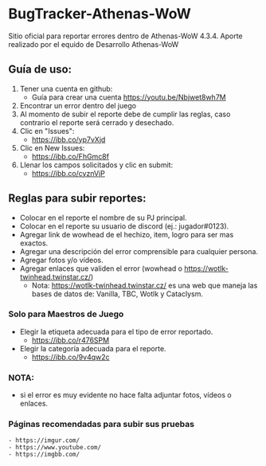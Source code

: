 # BugTracker-Athenas-WoW

Sitio oficial para reportar errores dentro de Athenas-WoW 4.3.4.
Aporte realizado por el equido de Desarrollo Athenas-WoW

## Guía de uso:

  1. Tener una cuenta en github:
      - Guía para crear una cuenta https://youtu.be/Nbjwet8wh7M
  2. Encontrar un error dentro del juego
  3. Al momento de subir el reporte debe de cumplir las reglas, caso contrario el reporte será cerrado y desechado.
  4. Clic en "Issues":
      - https://ibb.co/yp7vXjd
  5. Clic en New Issues:
      - https://ibb.co/FhGmc8f
  6. Llenar los campos solicitados y clic en submit:
      - https://ibb.co/cyznVjP
 
 
## Reglas para subir reportes:
 - Colocar en el reporte el nombre de su PJ principal.
 - Colocar en el reporte su usuario de discord (ej.: jugador#0123).
 - Agregar link de wowhead de el hechizo, item, logro para ser mas exactos.
 - Agregar una descripción del error comprensible para cualquier persona.
 - Agregar fotos y/o vídeos.
 - Agregar enlaces que validen el error (wowhead o https://wotlk-twinhead.twinstar.cz/)
   - Nota: https://wotlk-twinhead.twinstar.cz/ es una web que maneja las bases de datos de: Vanilla, TBC, Wotlk y Cataclysm.
 
 ### Solo para Maestros de Juego
 - Elegir la etiqueta adecuada para el tipo de error reportado.
    - https://ibb.co/r476SPM
 - Elegir la categoría adecuada para el reporte.
    - https://ibb.co/9v4qw2c
    
 ### NOTA:
  - si el error es muy evidente no hace falta adjuntar fotos, vídeos o enlaces.
  
  ### Páginas recomendadas para subir sus pruebas
    - https://imgur.com/ 
    - https://www.youtube.com/ 
    - https://imgbb.com/
